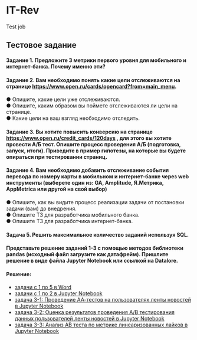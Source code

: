 # IT-Rev
Test job

## Тестовое задание

#### Задание 1. Предложите 3 метрики первого уровня для мобильного и интернет-банка. Почему именно эти?  

#### Задание 2. Вам необходимо понять какие цели отслеживаются на странице https://www.open.ru/cards/opencard?from=main_menu.  
●	Опишите, какие цели уже отслеживаются.  
●	Опишите, каким образом вы поймете отслеживаются ли цели на странице.  
●	 Какие цели на ваш взгляд необходимо отследить.  

#### Задание 3. Вы хотите повысить конверсию на странице https://www.open.ru/credit_cards/120days , для этого вы хотите провести А/Б тест. Опишите процесс проведения А/Б (подготовка, запуск, итоги). Приведите в пример гипотезы, на которые вы будете опираться при тестировании страниц.  

#### Задание 4. Вам необходимо добавить отслеживание события перевода по номеру карты в мобильном и интернет-банке через web инструменты (выберете один из: GA, Amplitude, Я.Метрика, AppMetrica или другой на свой выбор)   
●	Опишите, как вы видите процесс реализации задачи от постановки задачи (вам) до внедрения.  
●	Опишите ТЗ для разработчика мобильного банка.  
●	Опишите ТЗ для разработчика интернет-банка.  

#### Задача 5. Решить максимальное количество заданий используя SQL.   

#### Представьте решение заданий 1-3 с помощью методов библиотеки pandas (исходный файл загрузите как датафрейм). Пришлите решение в виде файла Jupyter Notebook или ссылкой на Datalore.

#### Решение:
- [задачи с 1 по 5 в Word](https://docs.google.com/document/d/1OuN3aijTHxHCYonhraU3DNmTc0j6DmgM/edit?usp=sharing&ouid=111073237956529254962&rtpof=true&sd=true)
- [задачи с 1 по 2 в Jupyter Notebook](https://github.com/moseevaevgeniya/IT-Rev/blob/c7eb7767ab621a6780c9b47f8673e42132c18447/Jupiter%20Notebook/Test_Moseeva.ipynb)
- [задача 3-1: Проведение АА-тестов на  пользователях ленты новостей в Jupyter Notebook](https://github.com/moseevaevgeniya/IT-Rev/blob/4c15cbe3a3df555b39f889b3fb6aeceffe8c2d2b/Jupiter%20Notebook/Task_1_AA_test__1_.ipynb)
- [задача 3-2: Оценка результатов проведения А/В тестирования данных пользователей ленты новостей в Jupyter Notebook](https://github.com/moseevaevgeniya/IT-Rev/blob/3902eaf88aec53fa0020a14422e02403b4c0319f/Jupiter%20Notebook/AB_test_task_2__1_.ipynb)
- [задача 3-3: Анализ АВ теста по метрике линеаризованных лайков в Jupyter Notebook](https://github.com/moseevaevgeniya/IT-Rev/blob/aa40e0722c84987ee7b348f98d4cc0c129939945/Jupiter%20Notebook/AB_test_linea.ipynb)
